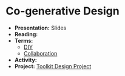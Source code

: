 # Co-generative Design
- **Presentation:** Slides
- **Reading:**
- **Terms:**
  - [DIY](../topics/diy.md)
  - [Collaboration](../topics/collaboration.md)
- **Activity:** 
- **Project:** [Toolkit Design Project](../projects/toolkit_design_project.md)
